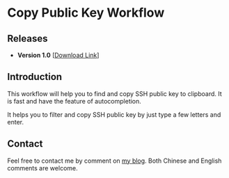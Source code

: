 # Copy Public Key Workflow

## Releases
 * **Version 1.0** [[Download Link](https://github.com/oldcai/alfred_workflow_copy_public_key/releases/download/1.0/CopyPublicKey.alfredworkflow)]

## Introduction
This workflow will help you to find and copy SSH public key to clipboard. It is fast and have the feature of autocompletion.

It helps you to filter and copy SSH public key by just type a few letters and enter.

## Contact
Feel free to contact me by comment on [my blog](http://www.oldcai.com/archives/992). Both Chinese and English comments are welcome.